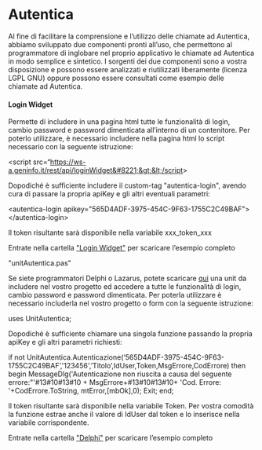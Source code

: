 # Autentica

Al fine di facilitare la comprensione e l’utilizzo delle chiamate ad Autentica, abbiamo sviluppato due componenti pronti all’uso, che permettono al programmatore di inglobare nel proprio applicativo le chiamate ad Autentica in modo semplice e sintetico. I sorgenti dei due componenti sono a vostra disposizione e possono essere analizzati e riutilizzati liberamente (licenza LGPL GNU) oppure possono essere consultati come esempio delle chiamate ad Autentica.

<H4>Login Widget</H4>
Permette di includere in una pagina html tutte le funzionalità di login, cambio password e password dimenticata all’interno di un contenitore. Per poterlo utilizzare, è necessario includere nella pagina html lo script necessario con la seguente istruzione:

&lt;script src=&#8220;https://ws-a.geninfo.it/rest/api/loginWidget&#8221;&gt;&lt;/script&gt;

Dopodiché è sufficiente includere il custom-tag "autentica-login", avendo cura di passare la propria apiKey e gli altri eventuali parametri:

&lt;autentica-login apikey="565D4ADF-3975-454C-9F63-1755C2C49BAF"&gt; &lt;/autentica-login&gt;

Il token risultante sarà disponibile nella variabile xxx_token_xxx

Entrate nella cartella <a href="https://github.com/cebacci/Autentica/tree/main/Login%20Widget">"Login Widget"</a> per scaricare l’esempio completo

"unitAutentica.pas"

Se siete programmatori Delphi o Lazarus, potete scaricare <a href="https://github.com/cebacci/Autentica/blob/main/Delphi/UnitAutentica.pas">qui</a> una unit da includere nel vostro progetto ed accedere a tutte le funzionalità di login, cambio password e password dimenticata. Per poterla utilizzare è necessario includerla nel vostro progetto o form con la seguente istruzione:

uses UnitAutentica;

Dopodiché è sufficiente chiamare una singola funzione passando la propria apiKey e gli altri parametri richiesti:

if not UnitAutentica.Autenticazione(‘565D4ADF-3975-454C-9F63-1755C2C49BAF’,'123456',’Titolo’,IdUser,Token,MsgErrore,CodErrore) then begin
  MessageDlg('Autenticazione non riuscita a causa del seguente errore:"'#13#10#13#10 +
               MsgErrore+#13#10#13#10+
               'Cod. Errore: '+CodErrore.ToString,
             mtError,[mbOk],0);
  Exit;
end;

Il token risultante sarà disponibile nella variabile Token. Per vostra comodità la funzione estrae anche il valore di IdUser dal token e lo inserisce nella variabile corrispondente.

Entrate nella cartella <a href="https://github.com/cebacci/Autentica/tree/main/Delphi">"Delphi"</a> per scaricare l’esempio completo
